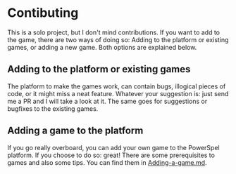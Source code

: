 # Contibuting

This is a solo project, but I don't mind contributions. If you want to add to the game, there are two ways of doing so: Adding to the platform or existing games, or adding a new game. Both options are explained below.

## Adding to the platform or existing games

The platform to make the games work, can contain bugs, illogical pieces of code, or it might miss a neat feature. Whatever your suggestion is: just send me a PR and I will take a look at it. The same goes for suggestions or bugfixes to the existing games.

## Adding a game to the platform

If you go really overboard, you can add your own game to the PowerSpel platform. If you choose to do so: great! There are some prerequisites to games and also some tips. You can find them in [Adding-a-game.md](./Docs/Adding-a-game.md).
